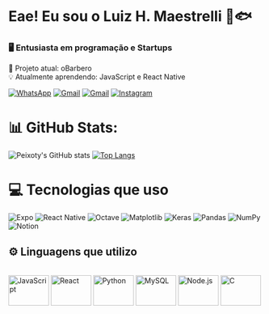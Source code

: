 # Eae! Eu sou o Luiz H. Maestrelli 🌊🐟
### 🖥️ Entusiasta em programação e Startups<br>
🔭 Projeto atual: oBarbero<br>💡 Atualmente aprendendo: JavaScript e React Native<br>

[![WhatsApp](https://img.shields.io/badge/WhatsApp-25D366?style=for-the-badge&logo=whatsapp&logoColor=white)](https://wa.me/31992588917)
[![Gmail](https://img.shields.io/badge/Gmail-D14836?style=for-the-badge&logo=gmail&logoColor=white)](mailto:maestrellipeixoto@gmail.com)
[![Gmail](https://img.shields.io/badge/Discord-7289DA?style=for-the-badge&logo=discord&logoColor=white)](https://discordapp.com/users/564859378897911828)
[![Instagram](https://img.shields.io/badge/Instagram-E4405F?style=for-the-badge&logo=instagram&logoColor=white)](https://www.instagram.com/luizmaestrelli_/)

# 📊 GitHub Stats:
![Peixoty's GitHub stats](https://github-readme-stats.vercel.app/api?username=Peixoty&show_icons=true&theme=tokyonight&locale=pt-br&include_all_commits=true&count_private=true)
[![Top Langs](https://github-readme-stats.vercel.app/api/top-langs/?username=Peixoty&theme=tokyonight)](https://github.com/Peixoty/github-readme-stats)


# 💻 Tecnologias que uso
![Expo](https://img.shields.io/badge/expo-1C1E24?style=for-the-badge&logo=expo&logoColor=#D04A37)
![React Native](https://img.shields.io/badge/react_native-%2320232a.svg?style=for-the-badge&logo=react&logoColor=%2361DAFB)
![Octave](https://img.shields.io/badge/OCTAVE-darkblue?style=for-the-badge&logo=octave&logoColor=fcd683)
![Matplotlib](https://img.shields.io/badge/Matplotlib-%23ffffff.svg?style=for-the-badge&logo=Matplotlib&logoColor=black)
![Keras](https://img.shields.io/badge/Keras-%23D00000.svg?style=for-the-badge&logo=Keras&logoColor=white)
![Pandas](https://img.shields.io/badge/pandas-%23150458.svg?style=for-the-badge&logo=pandas&logoColor=white)
![NumPy](https://img.shields.io/badge/numpy-%23013243.svg?style=for-the-badge&logo=numpy&logoColor=white)
![Notion](https://img.shields.io/badge/Notion-%23000000.svg?style=for-the-badge&logo=notion&logoColor=white)

## ⚙️ Linguagens que utilizo
<div style = "display: inline_block"><br/>
    <img align = "center" alt = "JavaScript" height = 60 width = 80 src = "https://cdn.jsdelivr.net/gh/devicons/devicon@latest/icons/javascript/javascript-original.svg"/>
    <img align = "center" alt = "React" height = 60 width = 80 src = "https://cdn.jsdelivr.net/gh/devicons/devicon@latest/icons/react/react-original-wordmark.svg"/>
    <img align = "center" alt = "Python" height = 60 width = 80 src = "https://cdn.jsdelivr.net/gh/devicons/devicon@latest/icons/python/python-original-wordmark.svg"/>
    <img align = "center" alt = "MySQL" height = 60 width = 80 src = "https://cdn.jsdelivr.net/gh/devicons/devicon@latest/icons/mysql/mysql-original-wordmark.svg"/>
    <img align = "center" alt = "Node.js" height = 60 width = 80 src = "https://cdn.jsdelivr.net/gh/devicons/devicon@latest/icons/nodejs/nodejs-plain-wordmark.svg"/>
    <img align = "center" alt = "C" height = 60 width = 80 src = "https://cdn.jsdelivr.net/gh/devicons/devicon@latest/icons/c/c-original.svg"/>
    
</div><br/>

